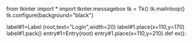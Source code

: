 from tkinter import *
import tknter.messagebox
tk = Tk()
tk.mailnloop()
tk.configure(background="black")

label#1=Label (root,text="Login",width=20)
label#1.place(x=110,y=170)
label#1.pack()
entry#1=Entry(root)
entry#1.place(x=110,y=210)
   def ex():
   
  
